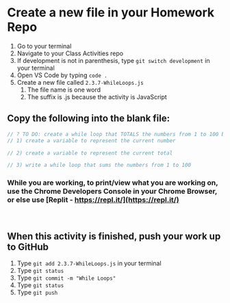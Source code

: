 # Create a new file in your Homework Repo

1. Go to your terminal
2. Navigate to your Class Activities repo
3. If development is not in parenthesis, type `git switch development` in your terminal
4. Open VS Code by typing `code .`
5. Create a new file called `2.3.7-WhileLoops.js`
   1. The file name is one word
   2. The suffix is .js because the activity is JavaScript

## Copy the following into the blank file:

```javascript
// ? TO DO: create a while loop that TOTALS the numbers from 1 to 100 by following these steps...
// 1) create a variable to represent the current number

// 2) create a variable to represent the current total

// 3) write a while loop that sums the numbers from 1 to 100
```

### While you are working, to print/view what you are working on, use the Chrome Developers Console in your Chrome Browser, or else use [Replit - https://repl.it/](https://repl.it/)

<br>

## When this activity is finished, push your work up to GitHub

1. Type `git add 2.3.7-WhileLoops.js` in your terminal
2. Type `git status`
3. Type `git commit -m "While Loops"`
4. Type `git status`
5. Type `git push`
